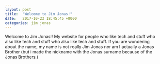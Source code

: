 ```yaml
---
layout: post
title:  "Welcome to Jim Jonas!"
date:   2017-10-23 18:45:45 +0000
categories: jim jonas
---
```

Welcome to Jim Jonas!! My website for people who like tech and stuff who also like tech and stuff who also like tech and stuff.
If you are wondering about the name, my name is not really Jim Jonas nor am I actually a Jonas Brother (but i made the nickname with the Jonas surname because of the Jonas Brothers.)

